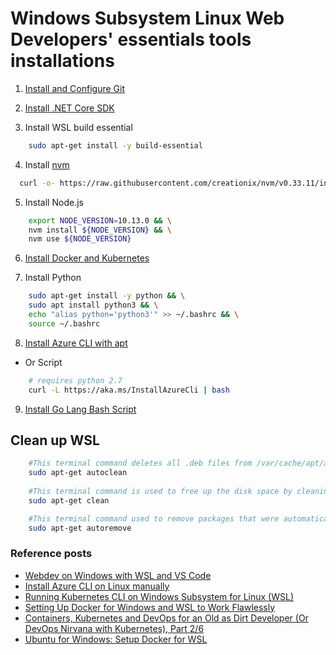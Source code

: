 # Windows Subsystem Linux Web Developers' essentials tools installations

1. [Install and Configure Git](./wsl-dev-git.md)

2. [Install .NET Core SDK](./wsl-dev-dotnetcore.md)

3. Install WSL build essential

```bash
    sudo apt-get install -y build-essential
```

4. Install [nvm](https://github.com/creationix/nvm)

```bash
  curl -o- https://raw.githubusercontent.com/creationix/nvm/v0.33.11/install.sh | bash
```

5. Install Node.js

```bash
    export NODE_VERSION=10.13.0 && \
    nvm install ${NODE_VERSION} && \
    nvm use ${NODE_VERSION}
```

6. [Install Docker and Kubernetes](./wsl-docker-kube.md)

7. Install Python

```bash
    sudo apt-get install -y python && \
    sudo apt install python3 && \
    echo "alias python='python3'" >> ~/.bashrc && \
    source ~/.bashrc
```

8. [Install Azure CLI with apt](https://docs.microsoft.com/en-us/cli/azure/install-azure-cli-apt?view=azure-cli-latest)

- Or Script

```bash
    # requires python 2.7
    curl -L https://aka.ms/InstallAzureCli | bash
```

9. [Install Go Lang Bash Script](./scripts/wsl-go-install.sh)


## Clean up WSL

```bash
    #This terminal command deletes all .deb files from /var/cache/apt/archives. It basically cleans up the apt-get cache.
    sudo apt-get autoclean
    
    #This terminal command is used to free up the disk space by cleaning up downloaded .deb files from the local repository.
    sudo apt-get clean

    #This terminal command used to remove packages that were automatically installed to satisfy dependencies for some package and no longer needed by those packages.
    sudo apt-get autoremove
```

### Reference posts

- [Webdev on Windows with WSL and VS Code](https://daverupert.com/2018/04/developing-on-windows-with-wsl-and-visual-studio-code/)
- [Install Azure CLI on Linux manually](https://docs.microsoft.com/en-us/cli/azure/install-azure-cli-linux?view=azure-cli-latest)
- [Running Kubernetes CLI on Windows Subsystem for Linux (WSL)](https://devkimchi.com/2018/06/05/running-kubernetes-on-wsl/)
- [Setting Up Docker for Windows and WSL to Work Flawlessly](https://nickjanetakis.com/blog/setting-up-docker-for-windows-and-wsl-to-work-flawlessly)
- [Containers, Kubernetes and DevOps for an Old as Dirt Developer (Or DevOps Nirvana with Kubernetes), Part 2/6](https://abelsquidhead.com/index.php/2018/04/25/containers-kubernetes-and-devops-for-an-old-as-dirt-developer-or-devops-nirvana-with-kubernetes-part-2many/)
- [Ubuntu for Windows: Setup Docker for WSL](https://gist.github.com/sgtoj/129a057e492b8d8f832964b7b73c6c57)